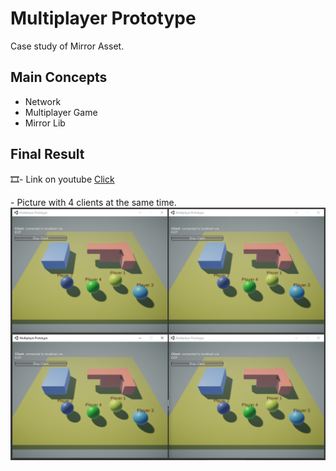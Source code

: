 # Multiplayer Prototype
Case study of Mirror Asset.

## Main Concepts

- Network
- Multiplayer Game
- Mirror Lib

## Final Result

<p> 🎞️- Link on youtube <a href="https://www.youtube.com/watch?v=6S31bw6Zu_k">Click</a> </p>
- Picture with 4 clients at the same time.


<img src="https://github.com/rafaelmmedeiros/Multiplayer-Prototype/blob/master/Pics/4clients.png" width="720" height=""/>
